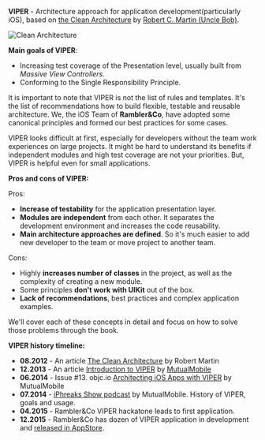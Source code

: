 **VIPER** - Architecture approach for application development(particularly iOS), based on [the Clean Architecture](https://blog.8thlight.com/uncle-bob/2012/08/13/the-clean-architecture.html) by [Robert C. Martin (Uncle Bob)](http://blog.cleancoder.com/).

![Clean Architecture](../Resources/clean-architecture.png)

**Main goals of VIPER**:

- Increasing test coverage of the Presentation level, usually built from *Massive View Controllers*.
- Conforming to the Single Responsibility Principle.

It is important to note that VIPER is not the list of rules and templates. It's the list of recommendations how to build flexible, testable and reusable architecture. We, the iOS Team of **Rambler&Co**, have adopted some canonical principles and formed our best practices for some cases.

VIPER looks difficult at first, especially for developers without the team work experiences on large projects. It might be hard to understand its benefits if independent modules and high test coverage are not your priorities. But, VIPER is helpful even for small applications.

**Pros and cons of VIPER:**

Pros:

- **Increase of testability** for the application presentation layer.
- **Modules are independent** from each other. It separates the development environment and increases the code reusability.
- **Main architecture approaches are defined**. So it's much easier to add new developer to the team or move project to another team.

Cons:

- Highly **increases number of classes** in the project, as well as the complexity of creating a new module.
- Some principles **don't work with UIKit** out of the box.
- **Lack of recommendations**, best practices and complex application examples.

We'll cover each of these concepts in detail and focus on how to solve those problems through the book.

**VIPER history timeline:**

- **08.2012** - An article [The Clean Architecture](https://blog.8thlight.com/uncle-bob/2012/08/13/the-clean-architecture.html) by Robert Martin
- **12.2013** - An article [Introduction to VIPER](http://mutualmobile.github.io/blog/2013/12/04/viper-introduction/) by [MutualMobile](http://mutualmobile.github.io/)
- **06.2014** - Issue #13. objc.io [Architecting iOS Apps with VIPER](https://www.objc.io/issues/13-architecture/viper/) by MutualMobile
- **07.2014** - [iPhreaks Show podcast](https://itunes.apple.com/ru/podcast/the-iphreaks-show/id634022060?mt=2&i=316803444) by MutualMobile. History of VIPER, goals and usage.
- **04.2015** - Rambler&Co VIPER hackatone leads to first application.
- **12.2015** - Rambler&Co has dozen of VIPER application in development and [released in AppStore](https://itunes.apple.com/ru/developer/rambler-internet-holdings/id395455934).
